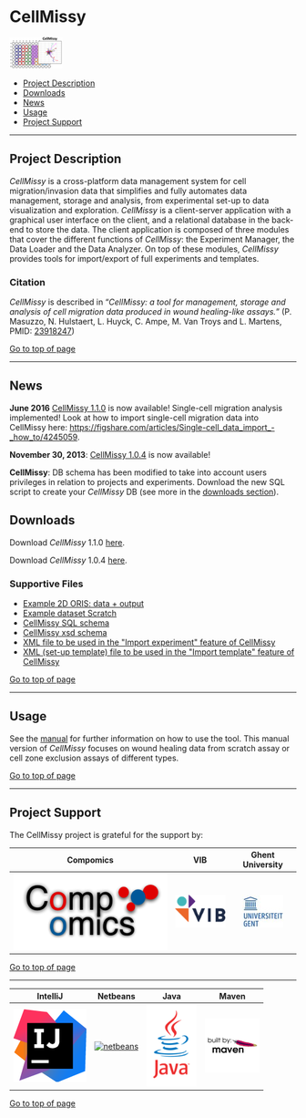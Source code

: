 # CellMissy
![logo](supportFiles/images/cellmissy_logo.png) 

 * [Project Description](#project-description)
 * [Downloads](#downloads)
 * [News](#news)
 * [Usage](#usage)
 * [Project Support](#project-support)

----

## Project Description

*CellMissy* is a cross-platform data management system for cell migration/invasion data that simplifies and fully automates data management, storage and analysis, from experimental set-up to data visualization and exploration. 
*CellMissy* is a client-server application with a graphical user interface on the client, and a relational database in the back-end to store the data. The client application is composed of three modules that cover the different functions of *CellMissy*: the Experiment Manager, the Data Loader and the Data Analyzer. On top of these modules, *CellMissy* provides tools for import/export of full experiments and templates.

### Citation
*CellMissy* is described in “*CellMissy: a tool for management, storage and analysis of cell migration data produced in wound healing-like assays.*” (P. Masuzzo, N. Hulstaert, L. Huyck, C. Ampe, M. Van Troys and L. Martens, PMID: [23918247](http://www.ncbi.nlm.nih.gov/pubmed/23918247))

[Go to top of page](#cellmissy)

----

## News
**June 2016**
[CellMissy 1.1.0](releases/CellMissy-1.1.0.zip) is now available! Single-cell migration analysis implemented!
Look at how to import single-cell migration data into CellMissy here: https://figshare.com/articles/Single-cell_data_import_-_how_to/4245059.

**November 30, 2013**: 
[CellMissy 1.0.4](releases/CellMissy-1.0.4.zip) is now available!


**CellMissy**: DB schema has been modified to take into account users privileges in relation to projects and experiments. Download the new SQL script to create your *CellMissy* DB (see more in the [downloads section](#downloads)).

## Downloads
Download *CellMissy* 1.1.0 [here](releases/CellMissy-1.1.0.zip).

Download *CellMissy* 1.0.4 [here](releases/CellMissy-1.0.4.zip).

### Supportive Files

  * [Example 2D ORIS: data + output](supportFiles/example_ORIS.7z)
  * [Example dataset Scratch](supportFiles/example_dataset_scratch.zip)
  * [CellMissy SQL schema](supportFiles/cellmissy_schema_1.0.4.sql)
  * [CellMissy xsd schema](supportFiles/cellmissy/cellmissySchema.xsd)
  * [XML file to be used in the "Import experiment" feature of CellMissy](supportFiles/experiment_E000_P000.xml)
  * [XML (set-up template) file to be used in the "Import template" feature of CellMissy](supportFiles/setup_template_E000_P000.xml)

[Go to top of page](#cellmissy)

----

## Usage
See the [manual](supportFiles/CellMissy_Manual_1.0.3.pdf) for further information on how to use the tool.
This manual version of *CellMissy* focuses on wound healing data from scratch assay or cell zone exclusion assays of different types.

[Go to top of page](#cellmissy)

----

## Project Support

The CellMissy project is grateful for the support by:

| Compomics | VIB | Ghent University|
|:--:|:--:|:--:|
| [![compomics](supportFiles/images/compomics.png)](http://www.compomics.com) | [![vib](supportFiles/images/vib.png)](http://www.vib.be) | [![ugent](supportFiles/images/ugent.jpg)](http://www.ugent.be/en) |

[Go to top of page](#cellmissy)

----

| IntelliJ | Netbeans | Java | Maven |
|:--:|:--:|:--:|:--:|
| [![intellij](supportFiles/images/icon_IntelliJIDEA.png)](https://www.jetbrains.com/idea/) | [![netbeans](https://netbeans.org/images_www/visual-guidelines/NB-logo-single.jpg)](https://netbeans.org/) | [![java](supportFiles/images/java.png)](http://java.com/en/) | [![maven](supportFiles/images/maven.png)](http://maven.apache.org/) |

[Go to top of page](#jtraml)

